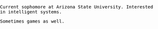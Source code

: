 <script>
MathJax = {
  tex: {
    inlineMath: [['$', '$'], ['\\(', '\\)']]
  },
  svg: {
    fontCache: 'global'
  }
};
</script>
<script type="text/javascript" id="MathJax-script" async
  src="https://cdn.jsdelivr.net/npm/mathjax@3/es5/tex-svg.js">
</script>
<style> 
  body, html { 
    font-family: "Roboto Mono", monospace;
    margin: 0;
    padding: 0;
  } 
  #waveCanvas {
    position: absolute;
    top: 0;
    left: 0;
    width: 100%;
    height: 100%;
    z-index: -1;
  }
  .content {
    position: relative;
    z-index: 1;
    color: black;
  }
  .pacman-time {
    text-decoration: none;
    color: black;
  }
  .pacman-background {
    background-image: url("https://cdn.vox-cdn.com/uploads/chorus_asset/file/19992985/pac_man_gamegan_320.gif");
    background-size: cover;
    background-position: center;
  } 
</style>


<body>
 <canvas id="waveCanvas" width="800" height="400"></canvas>
  <div class='content'>
    <p>Current sophomore at Arizona State University. Interested in intelligent systems.</p>
    <p class = "pacman-time">Sometimes games as well.</p>
  </div>
    <script>
        const canvas = document.getElementById('waveCanvas');
        const ctx = canvas.getContext('2d');
        const L = canvas.width;
        const Nx = 200;
        const dx = L / Nx;
        const c = 1;
        const dt = 0.5 * dx / c;
        const Nt = 100000;
        let t = 0;
        const x = Array.from({ length: Nx }, (_, i) => i * dx);
        let u = new Array(Nx).fill(0);
        let u_new = new Array(Nx).fill(0);
        let u_old = new Array(Nx).fill(0);
        // Initial displacement (asymmetric plucking)
        function initialDisplacement(x) {
            const A = 3.0;
            const f = 20;
            const B = 100;
            const C = 0.3;
            const D = 1.0;
            const g = 5;
            return A * Math.sin(f * Math.PI * x / L) * Math.exp(-B * (x / L - C) ** 2) + D * Math.cos(g * Math.PI * x / L);
        }
        // Set initial conditions
        for (let i = 0; i < Nx; i++) {
            u[i] = initialDisplacement(x[i]);
            u_old[i] = u[i];
        }
        // Time points where additional plucking occurs
        const pluckingTimes = [50, 150, 300, 600, 900, 1000, 2000, 2430, 2700, 7000];
        const pluckingIntensity = 1.1; // Multiplier for plucking intensity
        function draw() {
            ctx.clearRect(0, 0, canvas.width, canvas.height);
            ctx.beginPath();
            ctx.moveTo(0, canvas.height / 2 - u[0]);
            for (let i = 1; i < Nx; i++) {
                ctx.lineTo(i * dx, canvas.height / 2 - u[i]);
            }
            ctx.stroke();
        }
        function updateWave() {
            if (pluckingTimes.includes(t)) {
                for (let i = 0; i < Nx; i++) {
                    u[i] += pluckingIntensity * initialDisplacement(x[i]);
                }
            }
            for (let j = 1; j < Nx - 1; j++) {
                u_new[j] = 2 * u[j] - u_old[j] + (c * dt / dx) ** 2 * (u[j + 1] - 2 * u[j] + u[j - 1]);
            }
            [u_old, u, u_new] = [u, u_new, u_old];
            t++;
            draw();
            if (t < Nt) {
                requestAnimationFrame(updateWave);
            }
        }
        draw();
        requestAnimationFrame(updateWave);
        const pacmanText = document.querySelectorAll(".pacman-time");
        blogLinks.forEach(link => {
            link.addEventListener('mouseenter', () => {
                canvas.classList.add('pacman-background');
            });
            link.addEventListener('mouseleave', () => {
                canvas.classList.remove('pacman-background');
            });
        });
        
    </script>
    </body>

  



